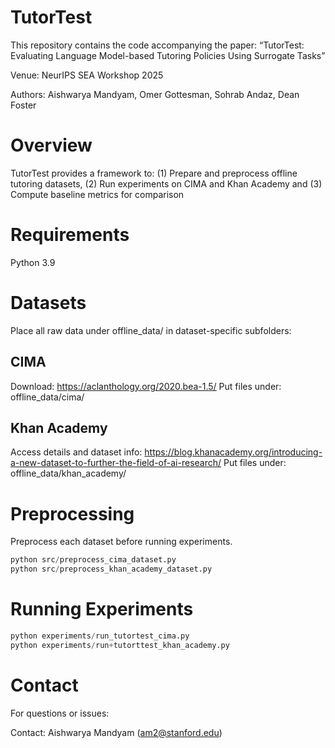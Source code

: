 # TutorTest
This repository contains the code accompanying the paper:
“TutorTest: Evaluating Language Model-based Tutoring Policies Using Surrogate Tasks”

Venue: NeurIPS SEA Workshop 2025

Authors: Aishwarya Mandyam, Omer Gottesman, Sohrab Andaz, Dean Foster

# Overview
TutorTest provides a framework to: (1) Prepare and preprocess offline tutoring datasets, (2) Run experiments on CIMA and Khan Academy and (3) Compute baseline metrics for comparison

# Requirements
Python 3.9

# Datasets
Place all raw data under offline_data/ in dataset-specific subfolders:
## CIMA
Download: https://aclanthology.org/2020.bea-1.5/
Put files under: offline_data/cima/

## Khan Academy
Access details and dataset info: https://blog.khanacademy.org/introducing-a-new-dataset-to-further-the-field-of-ai-research/
Put files under: offline_data/khan_academy/

# Preprocessing
Preprocess each dataset before running experiments.
```python
python src/preprocess_cima_dataset.py 
python src/preprocess_khan_academy_dataset.py
```

# Running Experiments
```python
python experiments/run_tutortest_cima.py
python experiments/run+tutorttest_khan_academy.py
```

# Contact
For questions or issues:

Contact: Aishwarya Mandyam (am2@stanford.edu)

